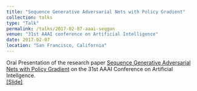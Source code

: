 ```yaml
---
title: "Sequence Generative Adversarial Nets with Policy Gradient"
collection: talks
type: "Talk"
permalink: /talks/2017-02-07-aaai-seqgan
venue: "31st AAAI conference on Artificial Intelligence"
date: 2017-02-07
location: "San Francisco, California"
---
```


Oral Presentation of the research paper [Sequence Generative Adversarial Nets with Policy Gradient](https://arxiv.org/pdf/1609.05473.pdf) on the 31st AAAI Conference on Artificial Intellgence.<br>
[[Slide]](http://mouniahamidouche.github.io/files/2017-02-07-aaai-seqgan.pdf)